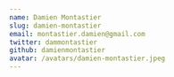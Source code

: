 ```yaml
---
name: Damien Montastier
slug: damien-montastier
email: montastier.damien@gmail.com
twitter: dammontastier
github: damienmontastier
avatar: /avatars/damien-montastier.jpeg
---
```

